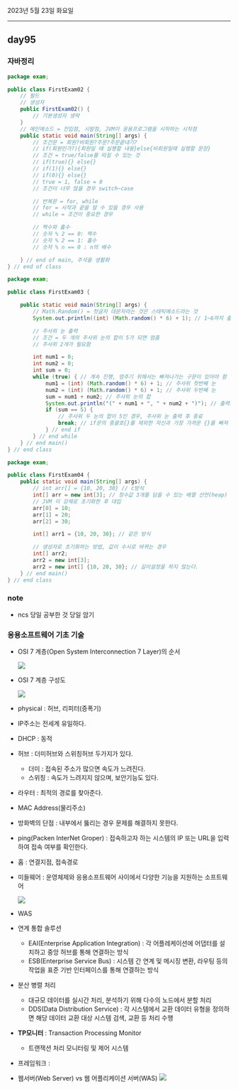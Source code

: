 2023년 5월 23일 화요일

---

## day95

### 자바정리

```java
package exam;

public class FirstExam02 {
	// 필드
	// 생성자
	public FirstExam02() {
		// 기본생성자 생략
	}
	// 메인메소드 = 진입점, 시발점, JVM이 응용프로그램을 시작하는 시작점
	public static void main(String[] args) {
		// 조건문 = 회원?비회원?주문?주문끝내기?
		// if(회원인가?){회원일 때 실행할 내용}else{비회원일때 실행할 문장}
		// 조건 = true/false를 따질 수 있는 것
		// if(true){} else{}
		// if(1){} else{}
		// if(0){} else{}
		// true = 1, false = 0
		// 조건이 너무 많을 경우 switch~case

		// 반복문 = for, while
		// for = 시작과 끝을 알 수 있을 경우 사용
		// while = 조건이 중요한 경우

		// 짝수와 홀수
		// 숫자 % 2 == 0: 짝수
		// 숫자 % 2 == 1: 홀수
		// 숫자 % n == 0 : n의 배수

	} // end of main, 주석을 생활화
} // end of class

```

```java
package exam;

public class FirstExam03 {

	public static void main(String[] args) {
		// Math.Random() = 첫글자 대문자라는 것은 스태틱메소드라는 것
		System.out.println((int) (Math.random() * 6) + 1); // 1~6까지 출력

		// 주사위 눈 출력
		// 조건 = 두 개의 주사위 눈의 합이 5가 되면 멈춤
		// 주사위 2개가 필요함

		int num1 = 0;
		int num2 = 0;
		int sum = 0;
		while (true) { // 계속 진행, 멈추기 위해서는 빠져나가는 구문이 있어야 함
			num1 = (int) (Math.random() * 6) + 1; // 주사위 첫번째 눈
			num2 = (int) (Math.random() * 6) + 1; // 주사위 두번째 눈
			sum = num1 + num2; // 주사위 눈의 합
			System.out.println("(" + num1 + ", " + num2 + ")"); // 출력문의 위치설정중요
			if (sum == 5) {
				// 주사위 두 눈의 합이 5인 경우, 주사위 눈 출력 후 종료
				break; // if문의 중괄호{}를 제외한 자신과 가장 가까운 {}를 빠져 나감
			} // end if
		} // end while
	} // end main()
} // end class
```

```java
package exam;

public class FirstExam04 {
	public static void main(String[] args) {
		// int arr[] = {10, 20, 30} // c방식
		int[] arr = new int[3]; // 정수값 3개를 담을 수 있는 배열 선언(heap)
		// JVM 이 강제로 초기화한 후 대입
		arr[0] = 10;
		arr[1] = 20;
		arr[2] = 30;

		int[] arr1 = {10, 20, 30}; // 같은 방식

		// 생성자로 초기화하는 방법, 값이 수시로 바뀌는 경우
		int[] arr2;
		arr2 = new int[3];
		arr2 = new int[] {10, 20, 30}; // 길이설정을 하지 않는다.
	} // end main()
} // end class

```

### note

- ncs 당일 공부한 것 당일 암기

### 응용소프트웨어 기초 기술

- OSI 7 계층(Open System Interconnection 7 Layer)의 순서

  ![](./OSI_7_Layer.png)

- OSI 7 계층 구성도

  ![](./OSI_7_Layer_구성.png)

- physical : 허브, 리피터(증폭기)

- IP주소는 전세계 유일하다.
- DHCP : 동적

- 허브 : 더미허브와 스위칭허브 두가지가 있다.

  - 더미 : 접속된 주소가 많으면 속도가 느려진다.
  - 스위칭 : 속도가 느려지지 않으며, 보안기능도 있다.

- 라우터 : 최적의 경로를 찾아준다.
- MAC Address(물리주소)
- 방화벽의 단점 : 내부에서 뚫리는 경우 문제를 해결하지 못한다.

- ping(Packen InterNet Groper) : 접속하고자 하는 시스템의 IP 또는 URL을 입력하여 접속 여부를 확인한다.
- 홉 : 연결지점, 접속경로

- 미들웨어 : 운영체제와 응용소프트웨어 사이에서 다양한 기능을 지원하는 소프트웨어

  ![](./미들웨어분류.png)

- WAS
- 연계 통합 솔루션

  - EAI(Enterprise Application Integration) : 각 어플레케이션에 어댑터를 설치하고 중앙 허브를 통해 연결하는 방식
  - ESB(Enterprise Service Bus) : 시스템 간 연계 및 메시징 변환, 라우팅 등의 작업을 표준 기반 인터페이스를 통해 연결하는 방식

- 분산 병렬 처리

  - 대규모 데이터를 실시간 처리, 분석하기 위해 다수의 노드에서 분할 처리
  - DDS(Data Distribution Service) : 각 시스템에서 교환 데이터 유형을 정의하면 해당 데이터 교환 대상 시스템 검색, 교환 등 처리 수행

- **TP모니터** : Transaction Processing Monitor

  - 트랜잭션 처리 모니터링 및 제어 시스템

- 프레임워크 :
- 웹서버(Web Server) vs 웹 어플리케이션 서버(WAS)
  ![](./웹서버vs웹어플리케이션서버.png)

